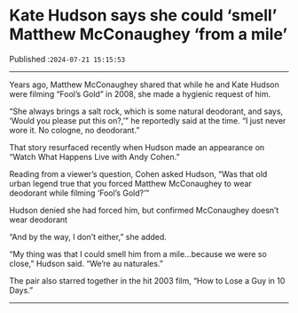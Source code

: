 # Kate Hudson says she could ‘smell’ Matthew McConaughey ‘from a mile’

Published :`2024-07-21 15:15:53`

---

Years ago, Matthew McConaughey shared that while he and Kate Hudson were filming “Fool’s Gold” in 2008, she made a hygienic request of him.

“She always brings a salt rock, which is some natural deodorant, and says, ‘Would you please put this on?,’” he reportedly said at the time. “I just never wore it. No cologne, no deodorant.”

That story resurfaced recently when Hudson made an appearance on “Watch What Happens Live with Andy Cohen.”

Reading from a viewer’s question, Cohen asked Hudson, “Was that old urban legend true that you forced Matthew McConaughey to wear deodorant while filming ‘Fool’s Gold?’”

Hudson denied she had forced him, but confirmed McConaughey doesn’t wear deodorant

“And by the way, I don’t either,” she added.

“My thing was that I could smell him from a mile…because we were so close,” Hudson said. “We’re au naturales.”

The pair also starred together in the hit 2003 film, “How to Lose a Guy in 10 Days.”

---

